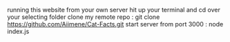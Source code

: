 running this website from your own server 
  hit up your terminal and cd over your selecting folder 
  clone my remote repo : git clone https://github.com/Aiimene/Cat-Facts.git
  start server from port 3000 : node index.js 

